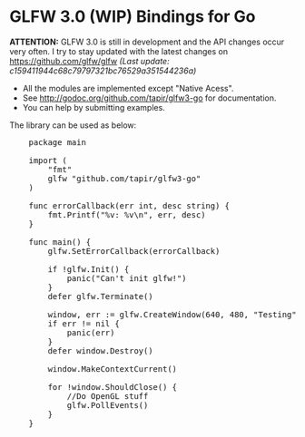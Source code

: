GLFW 3.0 (WIP) Bindings for Go
==============================

**ATTENTION:** GLFW 3.0 is still in development and the API changes occur very often. I try to stay updated with the latest changes on https://github.com/glfw/glfw _(Last update: c159411944c68c79797321bc76529a351544236a)_

* All the modules are implemented except "Native Acess".
* See http://godoc.org/github.com/tapir/glfw3-go for documentation.
* You can help by submitting examples.

The library can be used as below:
<pre>
	package main
	
	import (
		"fmt"
		glfw "github.com/tapir/glfw3-go"
	)
	
	func errorCallback(err int, desc string) {
		fmt.Printf("%v: %v\n", err, desc)
	}
	
	func main() {
		glfw.SetErrorCallback(errorCallback)
	
		if !glfw.Init() {
			panic("Can't init glfw!")
		}
		defer glfw.Terminate()
	
		window, err := glfw.CreateWindow(640, 480, "Testing", nil, nil)
		if err != nil {
			panic(err)
		}
		defer window.Destroy()
	
		window.MakeContextCurrent()
	
		for !window.ShouldClose() {
			//Do OpenGL stuff
			glfw.PollEvents()
		}
	}
</pre>
